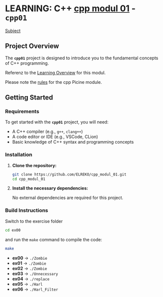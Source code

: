 # LEARNING: C++ [cpp modul 01](doc/PDF/cpp_01_modul_subject.pdf) - **`cpp01`**
[Subject](doc/PDF/cpp_01_modul_subject.pdf)

## Project Overview

The **`cpp01`** project is designed to introduce you to the fundamental concepts of C++ programming. 

Referenz to the [Learning Overview](doc/info/Lerning/cpp01_00_lerning.md) for  this modul.

Please note the [rules](doc/info/rulesetting/cpp_rules_picine.md) for the cpp Picine module.

## Getting Started

### Requirements

To get started with the **`cpp01`** project, you will need:

- A C++ compiler (e.g., `g++`, `clang++`)
- A code editor or IDE (e.g., VSCode, CLion)
- Basic knowledge of C++ syntax and programming concepts

### Installation

1. **Clone the repository:**

   ```bash
   git clone https://github.com/ELREKO/cpp_modul_01.git
   cd cpp_modul_01
   ```

2. **Install the necessary dependencies:**

   No external dependencies are required for this project.

### Build Instructions

Switch to the exercise folder
```bash
cd ex00
```

and run the `make` command to compile the code:

```bash
make
```

- **ex00** → `./Zombie`
- **ex01** → `./Zombie`
- **ex02** → `./Zombie`
- **ex03** → `./Unnecessary`
- **ex04** → `./replace`
- **ex05** → `./Harl`
- **ex06** → `./Harl_Filter`

